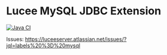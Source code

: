 # Lucee MySQL JDBC Extension

[![Java CI](https://github.com/lucee/extension-jdbc-mysql/actions/workflows/main.yml/badge.svg)](https://github.com/lucee/extension-jdbc-mysql/actions/workflows/main.yml)

Issues: https://luceeserver.atlassian.net/issues/?jql=labels%20%3D%20mysql

